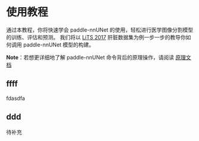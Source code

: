 # 使用教程

通过本教程，你将快速学会 paddle-nnUNet 的使用，轻松进行医学图像分割模型的训练、评估和预测。
我们将以 [LiTS 2017](https://academictorrents.com/details/27772adef6f563a1ecc0ae19a528b956e6c803ce)
肝脏数据集为例一步一步的教导你如何调用 paddle-nnUNet 模型的构建。

**Note**：若想更详细地了解 paddle-nnUNet 命令背后的原理操作，请阅读 [原理文档](how_works.html#id2)

## ffff
fdasdfa

## ddd
待补充